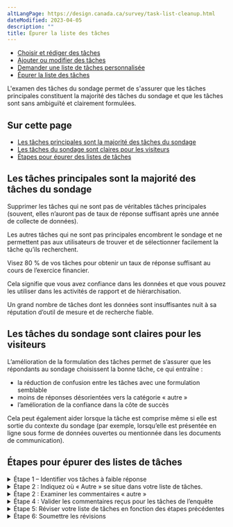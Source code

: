```yaml
---
altLangPage: https://design.canada.ca/survey/task-list-cleanup.html
dateModified: 2023-04-05
description: ""
title: Épurer la liste des tâches
---
```


<div class="gc-stp-stp">
    <div class="row">
        <ul class="toc lst-spcd col-md-12">
            <li class="col-md-4 col-sm-6"><a class="list-group-item" href="rediger-taches.html">Choisir et rédiger des tâches</a></li>
            <li class="col-md-4 col-sm-6"><a class="list-group-item" href="modifier-taches.html">Ajouter ou modifier des tâches</a></li>
            <li class="col-md-4 col-sm-6"><a class="list-group-item" href="liste-personnalisee.html">Demander une liste de tâches personnalisée</a></li>
            <li class="col-md-4 col-sm-6"><a class="list-group-item active" href="epurer-taches.html">Épurer la liste des tâches</a></li>
        </ul>
    </div>
</div>

L'examen des tâches du sondage permet de s'assurer que les tâches principales constituent la majorité des tâches du sondage et que les tâches sont sans ambiguïté et clairement formulées.

## Sur cette page

* [Les tâches principales sont la majorité des tâches du sondage](#les-tâches-principales-sont-la-majorité-des-tâches-du-sondage)
* [Les tâches du sondage sont claires pour les visiteurs](#les-tâches-du-sondage-sont-claires-pour-les-visiteurs)
* [Étapes pour épurer des listes de tâches](#étapes-pour-épurer-des-listes-de-tâches)

## Les tâches principales sont la majorité des tâches du sondage

Supprimer les tâches qui ne sont pas de véritables tâches principales (souvent, elles n’auront pas de taux de réponse suffisant après une année de collecte de données).

Les autres tâches qui ne sont pas principales encombrent le sondage et ne permettent pas aux utilisateurs de trouver et de sélectionner facilement la tâche qu’ils recherchent.

Visez 80 % de vos tâches pour obtenir un taux de réponse suffisant au cours de l’exercice financier.

Cela signifie que vous avez confiance dans les données et que vous pouvez les utiliser dans les activités de rapport et de hiérarchisation.

Un grand nombre de tâches dont les données sont insuffisantes nuit à sa réputation d’outil de mesure et de recherche fiable.

## Les tâches du sondage sont claires pour les visiteurs

L’amélioration de la formulation des tâches permet de s’assurer que les répondants au sondage choisissent la bonne tâche, ce qui entraîne :

* la réduction de confusion entre les tâches avec une formulation semblable
* moins de réponses désorientées vers la catégorie « autre »
* l’amélioration de la confiance dans la côte de succès

Cela peut également aider lorsque la tâche est comprise même si elle est sortie du contexte du sondage (par exemple, lorsqu’elle est présentée en ligne sous forme de données ouvertes ou mentionnée dans les documents de communication).

## Étapes pour épurer des listes de tâches

<details>
    <summary><span id="etape1" class="h3">Étape 1 – Identifier vos tâches à faible réponse</span></summary>
    <p>Les tâches qui n’atteignent pas 100 réponses par année peuvent simplement être supprimées, fusionnées dans une autre tâche ou alors leur étiquette peut être améliorée.</p>
    <p>Vous remarquerez peut-être que les priorités ministérielles ne correspondent pas toujours à ce que les gens vont faire sur le site.</p>
    <p>Vous devrez peut-être trouver d’autres façons de mesurer les priorités ministérielles qui ne sont pas (encore) considérées comme tâches principales des utilisateurs.</p>
    <h4>Comment le faire</h4>
    <ol>
        <li>Vérifiez vos taux de réponse.</li>
        <li>Identifier les tâches ayant moins de 100 réponses.</li>
    </ol>
    <h4>Résultats de cette étape</h4>
    <ol>
        <li>Avoir une liste de tâches à faible réponse.</li>
        <li>Avoir une liste provisoire de tâches à supprimer OU décider si vous devez recueillir des réponses supplémentaires pour avoir suffisamment de données.
            <ul>
                <li>Exemple&nbsp;: Si vous avez une tâche saisonnière ou ponctuelle, vous pouvez envisager d’augmenter le taux d’invitation pendant certaines périodes. </li>
            </ul>
        </li>
    </ol>
</details>

<details>
    <summary><span id="etape2" class="h3">Étape 2&nbsp;: Indiquez où «&nbsp;Autre&nbsp;» se situe dans votre liste de tâches.</span>
    </summary>
    <p>Déterminez si «&nbsp;Autre&nbsp;» est l’une des 3 tâches principales de votre liste de tâches. Si tel est le cas, il s’agit d’un bon indicateur&nbsp;:</p>
    <ul>
        <li>qu’il y a actuellement manque des tâches dans votre liste de tâches ou;</li>
        <li>que les gens sélectionnent «&nbsp;autre&nbsp;» lorsque la formulation de la tâche n’est pas claire.</li>
    </ul>
    <h4>Comment le faire</h4>
    <p>Utilisez Adobe Analytics ou le dernier rapport cumulatif TSS pour déterminer où «&nbsp;Autre&nbsp;» se classe dans votre liste de tâches.</p>
    <h4>Résultats de cette étape</h4>
    <p>Comprenez si votre liste de tâches fonctionne pour les utilisateurs ayant les bonnes tâches principales – où «&nbsp;Autre&nbsp;» n’est pas l’une de vos 3 tâches principales.</p>
    <p>À l’aide des renseignements que vous avez recueillis aux étapes 1 et 2, vous saurez maintenant&nbsp;:</p>
    <ul>
        <li>les tâches à faible réponse (tâches potentielles à supprimer de votre liste de tâches);</li>
        <li>si les réponses à «&nbsp;Autre&nbsp;» désorientent les réponses des tâches de votre liste.</li>
    </ul>
</details>

<details>
    <summary><span id="etape3" class="h3">Étape 2&nbsp;: Examiner les commentaires «&nbsp;autre&nbsp;»</span></summary>
    <p>La lecture des commentaires saisit comme «&nbsp;Autre – la raison de ma visite ne figure pas sur cette liste&nbsp;» peut vous aider à comprendre&nbsp;:</p>
    <ul>
        <li>les tâches qui peuvent manquer dans votre liste de tâches;</li>
        <li>pourquoi les gens choisissent «&nbsp;Autre&nbsp;» (comme étant la formulation de la tâche qui n’est pas claire).</li>
    </ul>
    <h4>Comment le faire</h4>
    <ul>
        <li>Téléchargez les réponses au sondage avec commentaires à partir du visualiseur de commentaires.</li>
        <li>Filtrez vos commentaires pour isoler les commentaires saisis comme tâche&nbsp;: «&nbsp;Autre&nbsp;»</li>
        <li>Lisez les autres commentaires et catégorisez les commentaires en tâches.
        Un générateur de nuage de mots peut également vous aider à identifier les mots clés dans vos «&nbsp;Autres&nbsp;» commentaires pour vous donner une idée rapide des types de tâches que les gens saisissent.</li>
    </ul>
    <h4>Résultats de cette étape</h4>
    <ol>
        <li>déterminez s’il y a des lacunes dans votre liste de tâches et rédigez de nouvelles tâches à ajouter au sondage </li>
        <li>déterminez si les tâches existantes de votre liste doivent être formulées plus clairement</li>
        <li>recueillir des données pour fusionner ou supprimer les tâches à faible réponse de votre enquête</li>
    </ol>
</details>

<details>
    <summary><span id="etape4" class="h3">Étape 4&nbsp;: Valider les commentaires reçus pour les tâches de l’enquête</span></summary>
    <p>Lisez les commentaires écrits et indiquez si le commentaire ne correspond pas à la tâche sélectionnée. Il s’agit d’un bon indicateur lorsque la tâche n’est pas claire ou attire trop de réponses n’ayant aucun rapport.</p>
    <h4>Comment le faire</h4>
    <p>Utilisez les réponses au sondage que vous avez téléchargées à l’étape 3 à partir du visualiseur de commentaires.</p>
    <p>Les petits ministères peuvent être en mesure d’examiner tous les commentaires saisis pour leurs tâches, mais les grands ministères qui ont un volume élevé de commentaires peuvent choisir de travailler avec un échantillon plus petit de leurs commentaires les plus récents.</p>
    <h4>Résultats de cette étape</h4>
    <ol>
        <li>déterminez si les utilisateurs sélectionnent la mauvaise tâche – cela peut se produire lorsqu’il y a des tâches formulées de la même façon</li>
        <li>réviser les étiquettes de tâches problématiques</li>
    </ol>
</details>

<details>
    <summary><span id="etape5" class="h3">Étape 5: Réviser votre liste de tâches en fonction des étapes précédentes</span></summary>
    <p>Les tâches fonctionnent mieux lorsqu’elles sont spécifiques, ne se chevauchent pas et sont rédigées en langage simple. Utilisez vos résultats des étapes précédentes pour réviser vos listes de tâches.</p>
    <p><a href="rediger-taches.html">Conseils sur le choix et la rédaction des tâches</a></p>
    <h4>Résultat de cette étape</h4>
    <p>Une liste finalisée des tâches mises à jour qui sont prêtes à être traduites et ensuite soumises à l’éditeur principal. </p>
</details>

<details>
    <summary><span id="etape6" class="h3">Étape 6: Soumettre les révisions </span></summary>
    <p> Les institutions peuvent demander des modifications à la liste des tâches à l’éditeur principal.</p>
    <p>Les mises à jour de la liste des tâches sont compilées et mises en œuvre mensuellement.</p>
    <p><a href="modifier-taches.html">Comment demander des changements</a></p>
</details>
